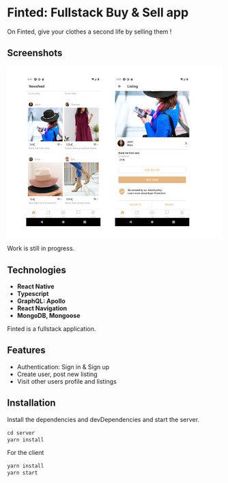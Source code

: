 # Finted: Fullstack Buy & Sell app

On Finted, give your clothes a second life by selling them !

## Screenshots

![Mobile App](assets/pixel3-1.png 'Mobile app')

Work is still in progress.

## Technologies

- **React Native**
- **Typescript**
- **GraphQL: Apollo**
- **React Navigation**
- **MongoDB, Mongoose**

Finted is a fullstack application.

## Features

- Authentication: Sign in & Sign up
- Create user, post new listing
- Visit other users profile and listings

## Installation

Install the dependencies and devDependencies and start the server.

```
cd server
yarn install
```

For the client

```
yarn install
yarn start
```
